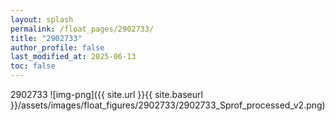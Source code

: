 ```yaml
---
layout: splash
permalink: /float_pages/2902733/
title: "2902733"
author_profile: false
last_modified_at: 2025-06-13
toc: false
---
```

 
2902733
![img-png]({{ site.url }}{{ site.baseurl }}/assets/images/float_figures/2902733/2902733_Sprof_processed_v2.png)